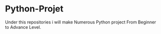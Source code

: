 # Python-Projet

Under this repositories i will make Numerous Python project From Beginner to Advance Level.
